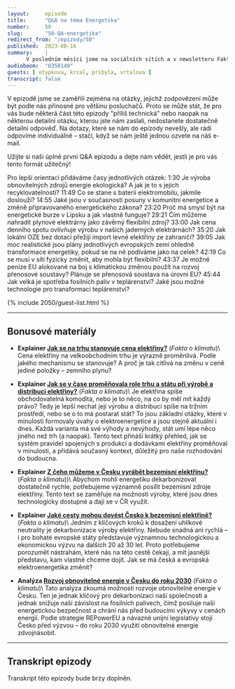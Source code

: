 ```yaml
---
layout:     episode
title:      "Q&A na téma Energetika"
number:     50
slug:       "50-QA-energetika"
redirect_from: "/epizody/50"
published:  2023-08-16
summary:    |
      V posledním měsíci jsme na sociálních sítích a v newsletteru Fakt o klimatu sbírali vaše dotazy na téma energetiky. Často jste se ptali na materiálovou náročnost a efektivitu obnovitelných zdrojů energie, na liberalizovaný trh s elektřinou a energetickou burzu nebo na připravované změny energetického zákona v České republice.
audioboom:  "8350149"
guests: [ otypkova, krcal, pribyla, vrtalova ]
transcript: false
---
```


V epizodě jsme se zaměřili zejména na otázky, jejichž zodpovězení může být podle nás přínosné pro většinu posluchačů. Proto se může stát, že pro vás bude některá část této epizody "příliš technická" nebo naopak na některou detailní otázku, kterou jste nám zaslali, nedostanete dostatečně detailní odpověď. Na dotazy, které se nám do epizody nevešly, ale rádi odpovíme individuálně – stačí, když se nám ještě jednou ozvete na náš e-mail.

Užijte si naši úplně první Q&A epizodu a dejte nám vědět, jestli je pro vás tento formát užitečný!

Pro lepší orientaci přidáváme časy jednotlivých otázek:
1:30 Je výroba obnovitelných zdrojů energie ekologická? A jak je to s jejich recyklovatelností?
11:49 Co se stane s baterií elektromobilu, jakmile doslouží?
14:55 Jaké jsou v současnosti posuny v komunitní energetice a změně připravovaného energetického zákona?
23:20 Proč má smysl být na energetické burze v Lipsku a jak vlastně funguje?
29:21 Čím můžeme nahradit plynové elektrárny jako závěrný flexibilní zdroj?
33:00 Jak cena denního spotu ovlivňuje výrobu v našich jaderných elektrárnách?
35:20 Jak lokální OZE bez dotací přežijí import levné elektřiny ze zahraničí?
39:05 Jak moc realistické jsou plány jednotlivých evropských zemí ohledně transformace energetiky, pokud se na ně podíváme jako na celek?
42:19 Co se musí v síti fyzicky změnit, aby mohla být flexibilní?
43:37 Je možné peníze EU alokované na boj s klimatickou změnou použít na rozvoj přenosové soustavy? Plánuje se přenosová soustava na úrovni EU?
45:44 Jak velká je spotřeba fosilních paliv v teplárenství? Jaké jsou možné technologie pro transformaci teplárenství?


{% include 2050/guest-list.html %}

---

## Bonusové materiály

<div class="bonus-material" markdown="1">

* **Explainer [Jak se na trhu stanovuje cena elektřiny?](https://faktaoklimatu.cz/explainery/cena-elektriny-na-trhu)** (_Fakta o klimatu_)\\
  Cena elektřiny na velkoobchodním trhu je výrazně proměnlivá. Podle jakého mechanismu se stanovuje? A proč je tak citlivá na změnu v ceně jediné položky – zemního plynu?

* **Explainer [Jak se v čase proměňovala role trhu a státu při výrobě a distribuci elektřiny?](https://faktaoklimatu.cz/explainery/vyvoj-systemu-elektriny)** (_Fakta o klimatu_)\\
  Je elektřina spíše obchodovatelná komodita, nebo je to něco, na co by měl mít každý právo? Tedy je lepší nechat její výrobu a distribuci spíše na tržním prostředí, nebo se o to má postarat stát? To jsou základní otázky, které v minulosti formovaly úvahy o elektroenergetice a jsou stejně aktuální i dnes. Každá varianta má své výhody a nevýhody, stát umí lépe něco jiného než trh (a naopak). Tento text přináší krátký přehled, jak se systém pravidel spojených s produkcí a dodávkami elektřiny proměňoval v minulosti, a přidává současný kontext, důležitý pro naše rozhodování do budoucna.

* **Explainer [Z čeho můžeme v Česku vyrábět bezemisní elektřinu?](https://faktaoklimatu.cz/explainery/bezemisni-energetika-cr-2-technologie)** (_Fakta o klimatu_))\\
  Abychom mohli energetiku dekarbonizovat dostatečně rychle, potřebujeme významně posílit bezemisní zdroje elektřiny. Tento text se zaměřuje na možnosti výroby, které jsou dnes technologicky dostupné a dají se v ČR využít.

* **Explainer [Jaké cesty mohou dovést Česko k bezemisní elektřině?](https://faktaoklimatu.cz/explainery/bezemisni-energetika-cr-1-scenare)** (_Fakta o klimatu_)\\
  Jedním z klíčových kroků k dosažení uhlíkové neutrality je dekarbonizace výroby elektřiny. Nebude snadná ani rychlá – i pro bohaté evropské státy představuje významnou technologickou a ekonomickou výzvu na dalších 20 až 30 let. Proto potřebujeme porozumět nástrahám, které nás na této cestě čekají, a mít jasnější představu, kam vlastně chceme dojít. Jak se má česká a evropská elektroenergetika změnit?

* **Analýza [Rozvoj obnovitelné energie v Česku do roku 2030](https://faktaoklimatu.cz/studie/2023-rozvoj-obnovitelne-energie-v-cesku-do-2030)** (_Fakta o klimatu_)\\
  Tato analýza zkoumá možnosti rozvoje obnovitelné energie v Česku. Ten je jednak klíčový pro dekarbonizaci naší společnosti a jednak snižuje naši závislost na fosilních palivech, čímž posiluje naši energetickou bezpečnost a chrání nás před budoucími výkyvy v cenách energií. Podle strategie REPowerEU a návazné unijní legislativy stojí Česko před výzvou – do roku 2030 využití obnovitelné energie zdvojnásobit.

---

## Transkript epizody

Transkript této epizody bude brzy doplněn.
